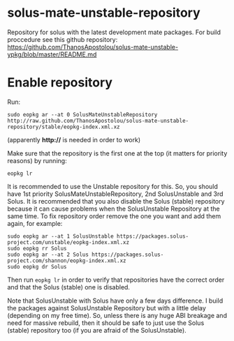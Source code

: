 # solus-mate-unstable-repository
Repository for solus with the latest development mate packages. For build proccedure see this github repository: https://github.com/ThanosApostolou/solus-mate-unstable-ypkg/blob/master/README.md

# Enable repository
Run:
```
sudo eopkg ar --at 0 SolusMateUnstableRepository http://raw.github.com/ThanosApostolou/solus-mate-unstable-repository/stable/eopkg-index.xml.xz
```
(apparently **http://** is needed in order to work)

Make sure that the repository is the first one at the top (it matters for priority reasons) by running:
```
eopkg lr
```
It is recommended to use the Unstable repository for this. So, you should have 1st priority SolusMateUnstableRepository, 2nd SolusUnstable and 3rd Solus. It is recommended that you also disable the Solus (stable) repository because it can cause problems when the SolusUnstable Repository at the same time. To fix repository order remove the one you want and add them again, for example:
```
sudo eopkg ar --at 1 SolusUnstable https://packages.solus-project.com/unstable/eopkg-index.xml.xz
sudo eopkg rr Solus
sudo eopkg ar --at 2 Solus https://packages.solus-project.com/shannon/eopkg-index.xml.xz
sudo eopkg dr Solus
```
Then run `eopkg lr` in order to verify that repositories have the correct order and that the Solus (stable) one is disabled. 

Note that SolusUnstable with Solus have only a few days difference. I build the packages against SolusUnstable Repository but with a little delay (depending on my free time). So, unless there is any huge ABI breakage and need for massive rebuild, then it should be safe to just use the Solus (stable) repository too (if you are afraid of the SolusUnstable).
